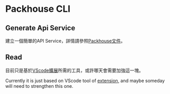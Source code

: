 # Packhouse CLI

## Generate Api Service

建立一個簡單的API Service，詳情請參照[Packhouse文件](packhouse-doc.metalsheep.com/application/serverless)。

## Read

目前只是基於[VScode擴展](https://github.com/KHC-ZhiHao/PackhouseVSCodeExtension)所需的工具，或許哪天會需要加強這一塊。

Currently it is just based on VScode tool of [extension](https://github.com/KHC-ZhiHao/PackhouseVSCodeExtension), and maybe someday will need to strengthen this one.
